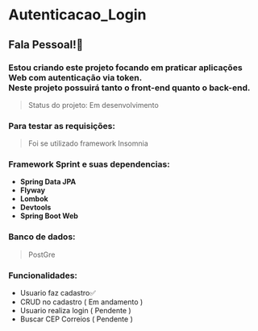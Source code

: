# Autenticacao_Login
## Fala Pessoal!👋
### Estou criando este projeto focando em praticar aplicações Web com autenticação via token. <br/> Neste projeto possuirá tanto o front-end quanto o back-end.
> Status do projeto: Em desenvolvimento
### Para testar as requisições:
> Foi se utilizado framework Insomnia
### Framework Sprint e suas dependencias:
  - **Spring Data JPA**
  - **Flyway**
  - **Lombok**
  - **Devtools**
  - **Spring Boot Web**
### Banco de dados:
> PostGre
### Funcionalidades:
- Usuario faz cadastro✅
- CRUD no cadastro ( Em andamento )
- Usuario realiza login ( Pendente )
- Buscar CEP Correios ( Pendente )
